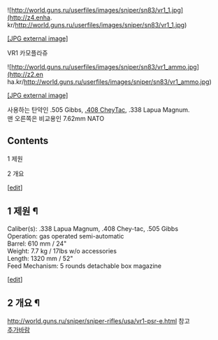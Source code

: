 ![http://world.guns.ru/userfiles/images/sniper/sn83/vr1_1.jpg](http://z4.enha.
kr/http://world.guns.ru/userfiles/images/sniper/sn83/vr1_1.jpg)

[[JPG external
image]](http://world.guns.ru/userfiles/images/sniper/sn83/vr1_1.jpg)

  
VR1 카모플라쥬  

![http://world.guns.ru/userfiles/images/sniper/sn83/vr1_ammo.jpg](http://z2.en
ha.kr/http://world.guns.ru/userfiles/images/sniper/sn83/vr1_ammo.jpg)

[[JPG external
image]](http://world.guns.ru/userfiles/images/sniper/sn83/vr1_ammo.jpg)

  
사용하는 탄약인 .505 Gibbs, [.408 CheyTac](.408%20CheyTac.md), .338 Lapua Magnum.  
맨 오른쪽은 비교용인 7.62mm NATO

## Contents

    

1 제원

2 개요

[[edit](http://rigvedawiki.net/r1/wiki.php/VR1?action=edit&section=1)]

## 1 제원 ¶

Caliber(s): .338 Lapua Magnum, .408 Chey-tac, .505 Gibbs  
Operation: gas operated semi-automatic  
Barrel: 610 mm / 24"  
Weight: 7.7 kg / 17lbs w/o accessories  
Length: 1320 mm / 52"  
Feed Mechanism: 5 rounds detachable box magazine

[[edit](http://rigvedawiki.net/r1/wiki.php/VR1?action=edit&section=2)]

## 2 개요 ¶

<http://world.guns.ru/sniper/sniper-rifles/usa/vr1-psr-e.html> 참고  
[추가바람](%EC%B6%94%EA%B0%80%EB%B0%94%EB%9E%8C.md)

